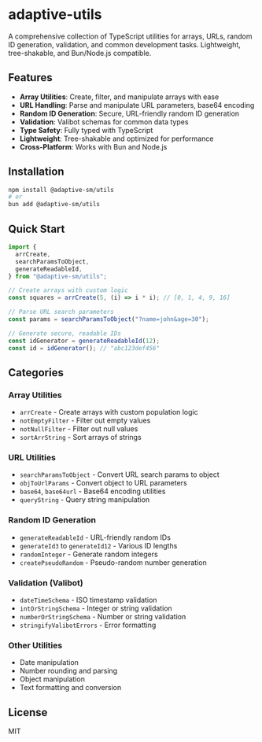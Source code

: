 # adaptive-utils

A comprehensive collection of TypeScript utilities for arrays, URLs, random ID generation, validation, and common development tasks. Lightweight, tree-shakable, and Bun/Node.js compatible.

## Features

- **Array Utilities**: Create, filter, and manipulate arrays with ease
- **URL Handling**: Parse and manipulate URL parameters, base64 encoding
- **Random ID Generation**: Secure, URL-friendly random ID generation
- **Validation**: Valibot schemas for common data types
- **Type Safety**: Fully typed with TypeScript
- **Lightweight**: Tree-shakable and optimized for performance
- **Cross-Platform**: Works with Bun and Node.js

## Installation

```bash
npm install @adaptive-sm/utils
# or
bun add @adaptive-sm/utils
```

## Quick Start

```typescript
import {
  arrCreate,
  searchParamsToObject,
  generateReadableId,
} from "@adaptive-sm/utils";

// Create arrays with custom logic
const squares = arrCreate(5, (i) => i * i); // [0, 1, 4, 9, 16]

// Parse URL search parameters
const params = searchParamsToObject("?name=john&age=30");

// Generate secure, readable IDs
const idGenerator = generateReadableId(12);
const id = idGenerator(); // "abc123def456"
```

## Categories

### Array Utilities

- `arrCreate` - Create arrays with custom population logic
- `notEmptyFilter` - Filter out empty values
- `notNullFilter` - Filter out null values
- `sortArrString` - Sort arrays of strings

### URL Utilities

- `searchParamsToObject` - Convert URL search params to object
- `objToUrlParams` - Convert object to URL parameters
- `base64`, `base64url` - Base64 encoding utilities
- `queryString` - Query string manipulation

### Random ID Generation

- `generateReadableId` - URL-friendly random IDs
- `generateId3` to `generateId12` - Various ID lengths
- `randomInteger` - Generate random integers
- `createPseudoRandom` - Pseudo-random number generation

### Validation (Valibot)

- `dateTimeSchema` - ISO timestamp validation
- `intOrStringSchema` - Integer or string validation
- `numberOrStringSchema` - Number or string validation
- `stringifyValibotErrors` - Error formatting

### Other Utilities

- Date manipulation
- Number rounding and parsing
- Object manipulation
- Text formatting and conversion

## License

MIT
